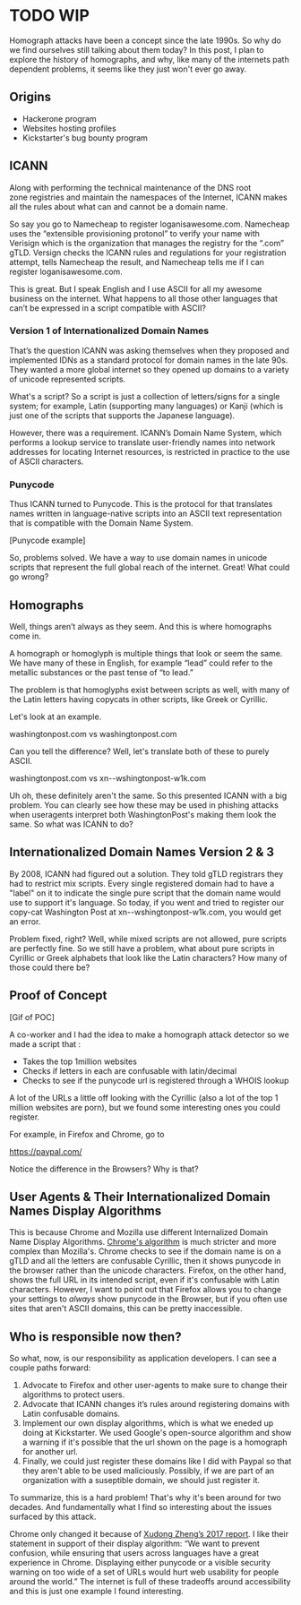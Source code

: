 # TODO WIP

Homograph attacks have been a concept since the late 1990s. So why do we find ourselves still talking about them today? In this post, I plan to explore the history of homographs, and why, like many of the internets path dependent problems, it seems like they just won't ever go away.

## Origins

* Hackerone program
* Websites hosting profiles
* Kickstarter's bug bounty program

## ICANN

Along with performing the technical maintenance of the DNS root zone registries and maintain the namespaces of the Internet, ICANN makes all the rules about what can and cannot be a domain name.

So say you go to Namecheap to register loganisawesome.com. Namecheap uses the “extensible provisioning protonol” to verify your name with Verisign which is the organization that manages the registry for the “.com” gTLD. Versign checks the ICANN rules and regulations for your registration attempt, tells Namecheap the result, and Namecheap tells me if I can register loganisawesome.com. 

This is great. But I speak English and I use ASCII for all my awesome business on the internet. What happens to all those other languages that can’t be expressed in a script compatible with ASCII?

### Version 1 of Internationalized Domain Names

That’s the question ICANN was asking themselves when they proposed and implemented IDNs as a standard protocol for domain names in the late 90s. They wanted a more global internet so they opened up domains to a variety of unicode represented scripts.

What's a script? So a script is just a collection of letters/signs for a single system; for example, Latin (supporting many languages) or Kanji (which is just one of the scripts that supports the Japanese language).

However, there was a requirement. ICANN’s Domain Name System, which performs a lookup service to translate user-friendly names into network addresses for locating Internet resources, is restricted in practice to the use of ASCII characters.

### Punycode

Thus ICANN turned to Punycode. This is the protocol for that translates names written in language-native scripts into an ASCII text representation that is compatible with the Domain Name System.

[Punycode example]

So, problems solved. We have a way to use domain names in unicode scripts that represent the full global reach of the internet. Great! What could go wrong?

## Homographs

Well, things aren’t always as they seem. And this is where homographs come in.

A homograph or homoglyph is multiple things that look or seem the same. We have many of these in English, for example “lead” could refer to the metallic substances or the past tense of “to lead.”

The problem is that homoglyphs exist between scripts as well, with many of the Latin letters having copycats in other scripts, like Greek or Cyrillic.

Let's look at an example.

washingtonpost.com
vs
wаshingtonpost.com

Can you tell the difference? Well, let's translate both of these to purely ASCII.

washingtonpost.com
vs
xn--wshingtonpost-w1k.com

Uh oh, these definitely aren't the same. So this presented ICANN with a big problem. You can clearly see how these may be used in phishing attacks when useragents interpret both WashingtonPost's making them look the same. So what was ICANN to do?

## Internationalized Domain Names Version 2 & 3

By 2008, ICANN had figured out a solution. They told gTLD registrars they had to restrict mix scripts. Every single registered domain had to have a "label" on it to indicate the single pure script that the domain name would use to support it's language. So today, if you went and tried to register our copy-cat Washington Post at xn--wshingtonpost-w1k.com, you would get an error.

Problem fixed, right? Well, while mixed scripts are not allowed, pure scripts are perfectly fine. So we still have a problem, what about pure scripts in Cyrillic or Greek alphabets that look like the Latin characters? How many of those could there be?

## Proof of Concept

[Gif of POC]

A co-worker and I had the idea to make a homograph attack detector so we made a script that :

* Takes the top 1million websites
* Checks if letters in each are confusable with latin/decimal
* Checks to see if the punycode url is registered through a WHOIS lookup

A lot of the URLs a little off looking with the Cyrillic (also a lot of the top 1 million websites are porn), but we found some interesting ones you could register.

For example, in Firefox and Chrome, go to 

https://раураӏ.com/

Notice the difference in the Browsers? Why is that?

## User Agents & Their Internationalized Domain Names Display Algorithms

This is because Chrome and Mozilla use different Internalized Domain Name Display Algorithms. [Chrome's algorithm](https://www.chromium.org/developers/design-documents/idn-in-google-chrome) is much stricter and more complex than Mozilla's. Chrome checks to see if the domain name is on a gTLD and all the letters are confusable Cyrillic, then it shows punycode in the browser rather than the unicode characters. Firefox, on the other hand, shows the full URL in its intended script, even if it's confusable with Latin characters. However, I want to point out that Firefox allows you to change your settings to _always_ show punycode in the Browser, but if you often use sites that aren't ASCII domains, this can be pretty inaccessible.

## Who is responsible now then?

So what, now, is our responsibility as application developers. I can see a couple paths forward:

1. Advocate to Firefox and other user-agents to make sure to change their algorithms to protect users.
2. Advocate that ICANN changes it’s rules around registering domains with Latin confusable domains.
3. Implement our own display algorithms, which is what we eneded up doing at Kickstarter. We used Google's open-source algorithm and show a warning if it's possible that the url shown on the page is a homograph for another url.
4. Finally, we could just register these domains like I did with Paypal so that they aren't able to be used maliciously. Possibly, if we are part of an organization with a suseptible domain, we should just register it.

To summarize, this is a hard problem! That's why it's been around for two decades. And fundamentally what I find so interesting about the issues surfaced by this attack. 

Chrome only changed it because of [Xudong Zheng’s 2017 report](https://www.xudongz.com/blog/2017/idn-phishing/).  I like their statement in support of their display algorithm: “We want to prevent confusion, while ensuring that users across languages have a great experience in Chrome. Displaying either punycode or a visible security warning on too wide of a set of URLs would hurt web usability for people around the world.” The internet is full of these tradeoffs around accessibility and this is just one example I found interesting.
